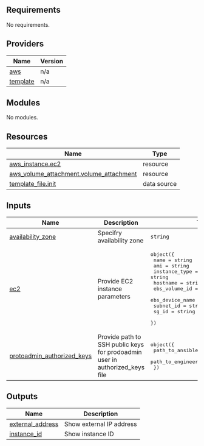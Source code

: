 <!-- BEGIN_TF_DOCS -->
## Requirements

No requirements.

## Providers

| Name | Version |
|------|---------|
| <a name="provider_aws"></a> [aws](#provider\_aws) | n/a |
| <a name="provider_template"></a> [template](#provider\_template) | n/a |

## Modules

No modules.

## Resources

| Name | Type |
|------|------|
| [aws_instance.ec2](https://registry.terraform.io/providers/hashicorp/aws/latest/docs/resources/instance) | resource |
| [aws_volume_attachment.volume_attachment](https://registry.terraform.io/providers/hashicorp/aws/latest/docs/resources/volume_attachment) | resource |
| [template_file.init](https://registry.terraform.io/providers/hashicorp/template/latest/docs/data-sources/file) | data source |

## Inputs

| Name | Description | Type | Default | Required |
|------|-------------|------|---------|:--------:|
| <a name="input_availability_zone"></a> [availability\_zone](#input\_availability\_zone) | Specifry availability zone | `string` | n/a | yes |
| <a name="input_ec2"></a> [ec2](#input\_ec2) | Provide EC2 instance parameters | <pre>object({<br>    name            = string<br>    ami             = string<br>    instance_type   = string<br>    hostname        = string<br>    ebs_volume_id   = string<br>    ebs_device_name = string<br>    subnet_id       = string<br>    sg_id           = string<br>  })</pre> | n/a | yes |
| <a name="input_protoadmin_authorized_keys"></a> [protoadmin\_authorized\_keys](#input\_protoadmin\_authorized\_keys) | Provide path to SSH public keys for prodoadmin user in authorized\_keys file | <pre>object({<br>    path_to_ansible_public_key  = string<br>    path_to_engineer_public_key = string<br>  })</pre> | n/a | yes |

## Outputs

| Name | Description |
|------|-------------|
| <a name="output_external_address"></a> [external\_address](#output\_external\_address) | Show external IP address |
| <a name="output_instance_id"></a> [instance\_id](#output\_instance\_id) | Show instance ID |
<!-- END_TF_DOCS -->